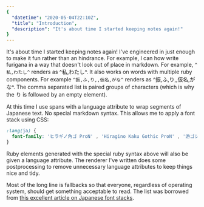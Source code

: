 ```yaml
---
{
  "datetime": "2020-05-04T22:10Z",
  "title": "Introduction",
  "description": "It's about time I started keeping notes again!"
}
---
```

It's about time I started keeping notes again! I've engineered in just enough
to make it fun rather than an hindrance. For example, I can how write furigana
in a way that doesn't look out of place in markdown. For example,
`^私,わたし^` renders as ^私,わたし^. It also works on
words with multiple ruby components. For example
`^振,ふ,り,,仮名,がな^` renders as ^振,ふ,り,,仮名,がな^.
The comma separated list is paired groups of characters (which is why the
<span lang="ja">り</span> is followed by an empty element).

At this time I use spans with a language attribute to wrap segments of Japanese
text. No special markdown syntax. This allows me to apply a font stack using
CSS:

```css
:lang(ja) {
  font-family: 'ヒラギノ角ゴ ProN' , 'Hiragino Kaku Gothic ProN' , '游ゴシック' , '游ゴシック体' , YuGothic , 'Yu Gothic' , 'メイリオ' , Meiryo , 'ＭＳ ゴシック' , 'MS Gothic' , HiraKakuProN-W3 , 'TakaoExゴシック' , TakaoExGothic , 'MotoyaLCedar' , 'Droid Sans Japanese' , sans-serif;
}
```

Ruby elements generated with the special ruby syntax above will also be given
a language attribute. The renderer I've written does some postprocessing to
remove unnecessary language attributes to keep things nice and tidy.

Most of the long line is fallbacks so that everyone, regardless of operating
system, should get something acceptable to read. The list was borrowed from
[this excellent article on Japanese font stacks][fonts].

[fonts]: https://hayataki-masaharu.jp/web-typography-in-japanese/
